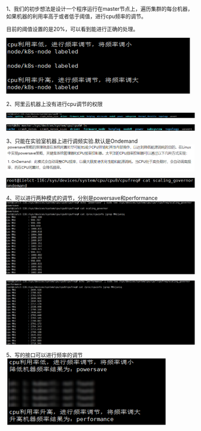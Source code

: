 1、我们的初步想法是设计一个程序运行在master节点上，遍历集群的每台机器，如果机器的利用率高于或者低于阈值，进行cpu频率的调节。  

目前的阈值设置的是20%，可以看到能进行正确的处理。

![](./img/1.png)  

2、阿里云机器上没有进行cpu调节的权限  

![](./img/3.png) 

![](./img/7.png) 



3、只能在实验室机器上进行调频实验.默认是Ondemand
![](./img/2.png) 

![](./img/4.png) 



4、可以进行两种模式的调节，分别是powersave和performance  
![](./img/5.png) 

![](./img/6.png) 

5、写的接口可以进行频率的调节  
![](./img/9.png) 